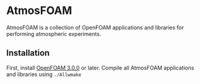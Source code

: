 # AtmosFOAM
AtmosFOAM is a collection of OpenFOAM applications and libraries for performing atmospheric experiments.

## Installation
First, install [OpenFOAM 3.0.0](http://www.openfoam.org/download/) or later.
Compile all AtmosFOAM applications and libraries using `./Allwmake`
